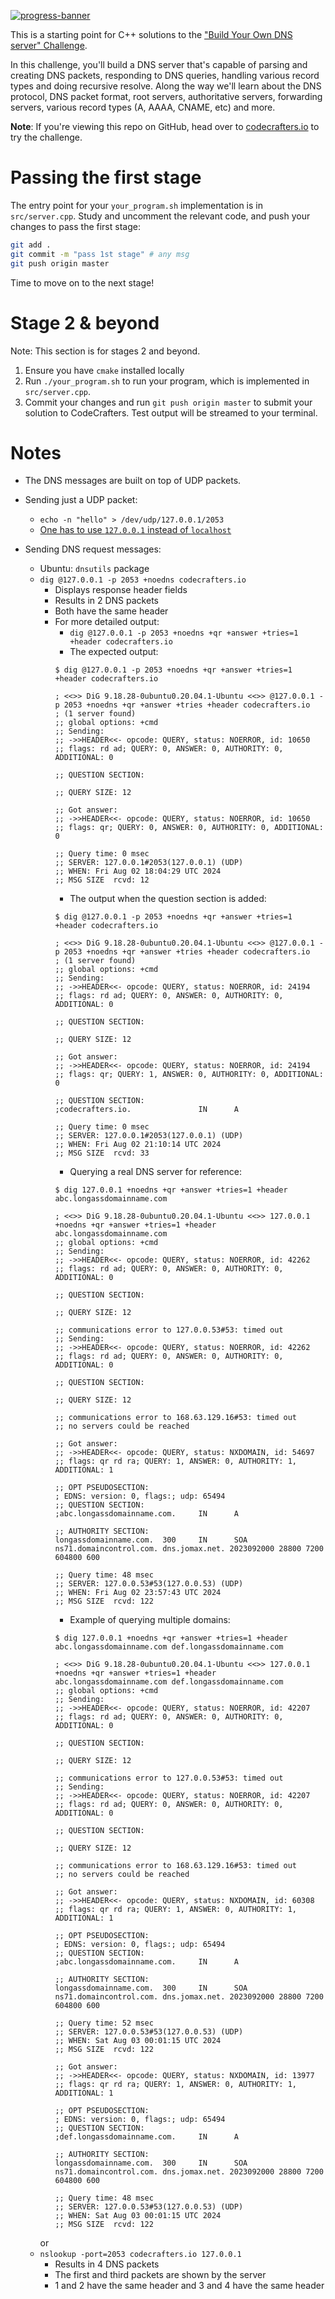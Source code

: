 [![progress-banner](https://backend.codecrafters.io/progress/dns-server/c72abb05-fd2e-4532-a03a-ac5990daf4a2)](https://app.codecrafters.io/users/codecrafters-bot?r=2qF)

This is a starting point for C++ solutions to the
["Build Your Own DNS server" Challenge](https://app.codecrafters.io/courses/dns-server/overview).

In this challenge, you'll build a DNS server that's capable of parsing and
creating DNS packets, responding to DNS queries, handling various record types
and doing recursive resolve. Along the way we'll learn about the DNS protocol,
DNS packet format, root servers, authoritative servers, forwarding servers,
various record types (A, AAAA, CNAME, etc) and more.

**Note**: If you're viewing this repo on GitHub, head over to
[codecrafters.io](https://codecrafters.io) to try the challenge.

# Passing the first stage

The entry point for your `your_program.sh` implementation is in
`src/server.cpp`. Study and uncomment the relevant code, and push your changes
to pass the first stage:

```sh
git add .
git commit -m "pass 1st stage" # any msg
git push origin master
```

Time to move on to the next stage!

# Stage 2 & beyond

Note: This section is for stages 2 and beyond.

1. Ensure you have `cmake` installed locally
1. Run `./your_program.sh` to run your program, which is implemented in
   `src/server.cpp`.
1. Commit your changes and run `git push origin master` to submit your solution
   to CodeCrafters. Test output will be streamed to your terminal.

# Notes

* The DNS messages are built on top of UDP packets.

* Sending just a UDP packet:
   * `echo -n "hello" > /dev/udp/127.0.0.1/2053`
   * [One has to use `127.0.0.1` instead of `localhost`](https://stackoverflow.com/questions/9696129/how-to-send-only-one-udp-packet-with-netcat#comment54050586_16568803)

* Sending DNS request messages:
   * Ubuntu: `dnsutils` package
   * `dig @127.0.0.1 -p 2053 +noedns codecrafters.io`
      * Displays response header fields
      * Results in 2 DNS packets
      * Both have the same header
      * For more detailed output:
         * `dig @127.0.0.1 -p 2053 +noedns +qr +answer +tries=1 +header codecrafters.io`
         * The expected output:
         ```
         $ dig @127.0.0.1 -p 2053 +noedns +qr +answer +tries=1 +header codecrafters.io

         ; <<>> DiG 9.18.28-0ubuntu0.20.04.1-Ubuntu <<>> @127.0.0.1 -p 2053 +noedns +qr +answer +tries +header codecrafters.io
         ; (1 server found)
         ;; global options: +cmd
         ;; Sending:
         ;; ->>HEADER<<- opcode: QUERY, status: NOERROR, id: 10650
         ;; flags: rd ad; QUERY: 0, ANSWER: 0, AUTHORITY: 0, ADDITIONAL: 0

         ;; QUESTION SECTION:

         ;; QUERY SIZE: 12

         ;; Got answer:
         ;; ->>HEADER<<- opcode: QUERY, status: NOERROR, id: 10650
         ;; flags: qr; QUERY: 0, ANSWER: 0, AUTHORITY: 0, ADDITIONAL: 0

         ;; Query time: 0 msec
         ;; SERVER: 127.0.0.1#2053(127.0.0.1) (UDP)
         ;; WHEN: Fri Aug 02 18:04:29 UTC 2024
         ;; MSG SIZE  rcvd: 12
         ```
         * The output when the question section is added:
         ```
         $ dig @127.0.0.1 -p 2053 +noedns +qr +answer +tries=1 +header codecrafters.io

         ; <<>> DiG 9.18.28-0ubuntu0.20.04.1-Ubuntu <<>> @127.0.0.1 -p 2053 +noedns +qr +answer +tries +header codecrafters.io
         ; (1 server found)
         ;; global options: +cmd
         ;; Sending:
         ;; ->>HEADER<<- opcode: QUERY, status: NOERROR, id: 24194
         ;; flags: rd ad; QUERY: 0, ANSWER: 0, AUTHORITY: 0, ADDITIONAL: 0

         ;; QUESTION SECTION:

         ;; QUERY SIZE: 12

         ;; Got answer:
         ;; ->>HEADER<<- opcode: QUERY, status: NOERROR, id: 24194
         ;; flags: qr; QUERY: 1, ANSWER: 0, AUTHORITY: 0, ADDITIONAL: 0

         ;; QUESTION SECTION:
         ;codecrafters.io.               IN      A

         ;; Query time: 0 msec
         ;; SERVER: 127.0.0.1#2053(127.0.0.1) (UDP)
         ;; WHEN: Fri Aug 02 21:10:14 UTC 2024
         ;; MSG SIZE  rcvd: 33
         ```
         * Querying a real DNS server for reference:
         ```
         $ dig 127.0.0.1 +noedns +qr +answer +tries=1 +header abc.longassdomainname.com

         ; <<>> DiG 9.18.28-0ubuntu0.20.04.1-Ubuntu <<>> 127.0.0.1 +noedns +qr +answer +tries=1 +header abc.longassdomainname.com
         ;; global options: +cmd
         ;; Sending:
         ;; ->>HEADER<<- opcode: QUERY, status: NOERROR, id: 42262
         ;; flags: rd ad; QUERY: 0, ANSWER: 0, AUTHORITY: 0, ADDITIONAL: 0

         ;; QUESTION SECTION:

         ;; QUERY SIZE: 12

         ;; communications error to 127.0.0.53#53: timed out
         ;; Sending:
         ;; ->>HEADER<<- opcode: QUERY, status: NOERROR, id: 42262
         ;; flags: rd ad; QUERY: 0, ANSWER: 0, AUTHORITY: 0, ADDITIONAL: 0

         ;; QUESTION SECTION:

         ;; QUERY SIZE: 12

         ;; communications error to 168.63.129.16#53: timed out
         ;; no servers could be reached

         ;; Got answer:
         ;; ->>HEADER<<- opcode: QUERY, status: NXDOMAIN, id: 54697
         ;; flags: qr rd ra; QUERY: 1, ANSWER: 0, AUTHORITY: 1, ADDITIONAL: 1

         ;; OPT PSEUDOSECTION:
         ; EDNS: version: 0, flags:; udp: 65494
         ;; QUESTION SECTION:
         ;abc.longassdomainname.com.     IN      A

         ;; AUTHORITY SECTION:
         longassdomainname.com.  300     IN      SOA     ns71.domaincontrol.com. dns.jomax.net. 2023092000 28800 7200 604800 600

         ;; Query time: 48 msec
         ;; SERVER: 127.0.0.53#53(127.0.0.53) (UDP)
         ;; WHEN: Fri Aug 02 23:57:43 UTC 2024
         ;; MSG SIZE  rcvd: 122
         ```
         * Example of querying multiple domains:
         ```
         $ dig 127.0.0.1 +noedns +qr +answer +tries=1 +header abc.longassdomainname.com def.longassdomainname.com

         ; <<>> DiG 9.18.28-0ubuntu0.20.04.1-Ubuntu <<>> 127.0.0.1 +noedns +qr +answer +tries=1 +header abc.longassdomainname.com def.longassdomainname.com
         ;; global options: +cmd
         ;; Sending:
         ;; ->>HEADER<<- opcode: QUERY, status: NOERROR, id: 42207
         ;; flags: rd ad; QUERY: 0, ANSWER: 0, AUTHORITY: 0, ADDITIONAL: 0

         ;; QUESTION SECTION:

         ;; QUERY SIZE: 12

         ;; communications error to 127.0.0.53#53: timed out
         ;; Sending:
         ;; ->>HEADER<<- opcode: QUERY, status: NOERROR, id: 42207
         ;; flags: rd ad; QUERY: 0, ANSWER: 0, AUTHORITY: 0, ADDITIONAL: 0

         ;; QUESTION SECTION:

         ;; QUERY SIZE: 12

         ;; communications error to 168.63.129.16#53: timed out
         ;; no servers could be reached

         ;; Got answer:
         ;; ->>HEADER<<- opcode: QUERY, status: NXDOMAIN, id: 60308
         ;; flags: qr rd ra; QUERY: 1, ANSWER: 0, AUTHORITY: 1, ADDITIONAL: 1

         ;; OPT PSEUDOSECTION:
         ; EDNS: version: 0, flags:; udp: 65494
         ;; QUESTION SECTION:
         ;abc.longassdomainname.com.     IN      A

         ;; AUTHORITY SECTION:
         longassdomainname.com.  300     IN      SOA     ns71.domaincontrol.com. dns.jomax.net. 2023092000 28800 7200 604800 600

         ;; Query time: 52 msec
         ;; SERVER: 127.0.0.53#53(127.0.0.53) (UDP)
         ;; WHEN: Sat Aug 03 00:01:15 UTC 2024
         ;; MSG SIZE  rcvd: 122

         ;; Got answer:
         ;; ->>HEADER<<- opcode: QUERY, status: NXDOMAIN, id: 13977
         ;; flags: qr rd ra; QUERY: 1, ANSWER: 0, AUTHORITY: 1, ADDITIONAL: 1

         ;; OPT PSEUDOSECTION:
         ; EDNS: version: 0, flags:; udp: 65494
         ;; QUESTION SECTION:
         ;def.longassdomainname.com.     IN      A

         ;; AUTHORITY SECTION:
         longassdomainname.com.  300     IN      SOA     ns71.domaincontrol.com. dns.jomax.net. 2023092000 28800 7200 604800 600

         ;; Query time: 48 msec
         ;; SERVER: 127.0.0.53#53(127.0.0.53) (UDP)
         ;; WHEN: Sat Aug 03 00:01:15 UTC 2024
         ;; MSG SIZE  rcvd: 122
         ```
      or
   * `nslookup -port=2053 codecrafters.io 127.0.0.1`
      * Results in 4 DNS packets
      * The first and third packets are shown by the server
      * 1 and 2 have the same header and 3 and 4 have the same header